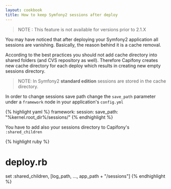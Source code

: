 ```yaml
---
layout: cookbook
title: How to keep Symfony2 sessions after deploy
---
```


> NOTE : This feature is not available for versions prior to 2.1.X

You may have noticed that after deploying your Symfony2 application all sessions
are vanishing. Basically, the reason behind it is a cache removal. 

According to the best practices you should not add cache directory into shared folders
(and CVS repository as well). Therefore Capifony creates new cache directory for each
deploy which results in creating new empty sessions directory. 

> NOTE: In Symfony2 **standard edition** sessions are stored in the cache directory.

In order to change sessions save path change the `save_path` parameter under a `framework`
node in your application's `config.yml`

{% highlight yaml %}
framework:
    session:
        save_path: "%kernel.root_dir%/sessions/"
{% endhighlight %}

You have to add also your sessions directory to Capifony's `:shared_children`

{% highlight ruby %}
# deploy.rb
set :shared_children, [log_path, ..., app_path + "/sessions"]
{% endhighlight %}
